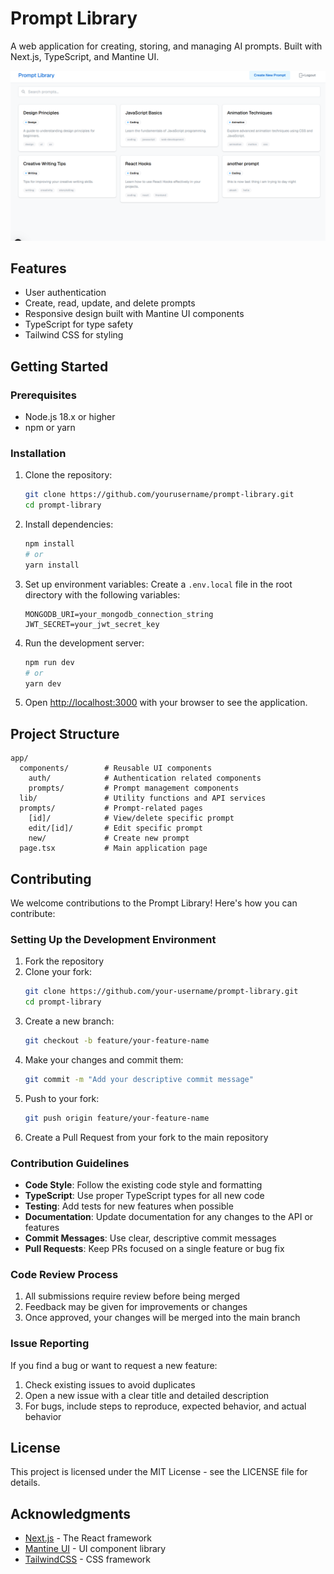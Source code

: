# Prompt Library

A web application for creating, storing, and managing AI prompts. Built with Next.js, TypeScript, and Mantine UI.

![Prompt Library Screenshot](public/screenshot.png) <!-- You may want to add an actual screenshot image later -->

## Features

- User authentication
- Create, read, update, and delete prompts
- Responsive design built with Mantine UI components
- TypeScript for type safety
- Tailwind CSS for styling

## Getting Started

### Prerequisites

- Node.js 18.x or higher
- npm or yarn

### Installation

1. Clone the repository:
   ```bash
   git clone https://github.com/yourusername/prompt-library.git
   cd prompt-library
   ```

2. Install dependencies:
   ```bash
   npm install
   # or
   yarn install
   ```

3. Set up environment variables:
   Create a `.env.local` file in the root directory with the following variables:
   ```
   MONGODB_URI=your_mongodb_connection_string
   JWT_SECRET=your_jwt_secret_key
   ```

4. Run the development server:
   ```bash
   npm run dev
   # or
   yarn dev
   ```

5. Open [http://localhost:3000](http://localhost:3000) with your browser to see the application.

## Project Structure

```
app/
  components/        # Reusable UI components
    auth/            # Authentication related components
    prompts/         # Prompt management components
  lib/               # Utility functions and API services
  prompts/           # Prompt-related pages
    [id]/            # View/delete specific prompt
    edit/[id]/       # Edit specific prompt
    new/             # Create new prompt
  page.tsx           # Main application page
```

## Contributing

We welcome contributions to the Prompt Library! Here's how you can contribute:

### Setting Up the Development Environment

1. Fork the repository
2. Clone your fork:
   ```bash
   git clone https://github.com/your-username/prompt-library.git
   cd prompt-library
   ```
3. Create a new branch:
   ```bash
   git checkout -b feature/your-feature-name
   ```
4. Make your changes and commit them:
   ```bash
   git commit -m "Add your descriptive commit message"
   ```
5. Push to your fork:
   ```bash
   git push origin feature/your-feature-name
   ```
6. Create a Pull Request from your fork to the main repository

### Contribution Guidelines

- **Code Style**: Follow the existing code style and formatting
- **TypeScript**: Use proper TypeScript types for all new code
- **Testing**: Add tests for new features when possible
- **Documentation**: Update documentation for any changes to the API or features
- **Commit Messages**: Use clear, descriptive commit messages
- **Pull Requests**: Keep PRs focused on a single feature or bug fix

### Code Review Process

1. All submissions require review before being merged
2. Feedback may be given for improvements or changes
3. Once approved, your changes will be merged into the main branch

### Issue Reporting

If you find a bug or want to request a new feature:

1. Check existing issues to avoid duplicates
2. Open a new issue with a clear title and detailed description
3. For bugs, include steps to reproduce, expected behavior, and actual behavior

## License

This project is licensed under the MIT License - see the LICENSE file for details.

## Acknowledgments

- [Next.js](https://nextjs.org/) - The React framework
- [Mantine UI](https://mantine.dev/) - UI component library
- [TailwindCSS](https://tailwindcss.com/) - CSS framework

